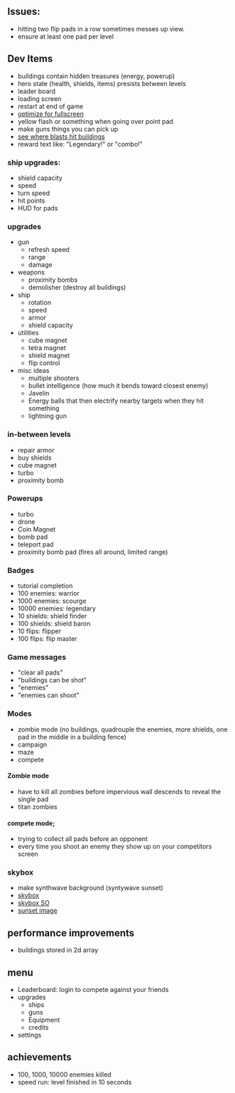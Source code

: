 ## Issues:
* hitting two flip pads in a row sometimes messes up view.
* ensure at least one pad per level

## Dev Items
* buildings contain hidden treasures (energy, powerup)
* hero state (health, shields, items) presists between levels
* leader board
* loading screen
* restart at end of game
* [optimize for fullscreen](http://www.onlywebpro.com/2015/07/19/optimizing-full-screen-mobile-web-app-for-ios/)
* yellow flash or something when going over point pad
* make guns things you can pick up
* [see where blasts hit buildings](https://stackoverflow.com/questions/11586527/converting-world-coordinates-to-screen-coordinates-in-three-js-using-projection)
* reward text like: "Legendary!" or "combo!"

### ship upgrades:
* shield capacity
* speed
* turn speed
* hit points
* HUD for pads

### upgrades
* gun
  * refresh speed
  * range
  * damage
* weapons
  * proximity bombs
  * demolisher (destroy all buildings)
* ship
  * rotation
  * speed
  * armor
  * shield capacity
* utilities
  * cube magnet
  * tetra magnet
  * shield magnet
  * flip control
* misc ideas
  * multiple shooters
  * bullet intelligence (how much it bends toward closest enemy)
  * Javelin
  * Energy balls that then electrify nearby targets when they hit something
  * lightning gun
  
### in-between levels
* repair armor
* buy shields
* cube magnet
* turbo
* proximity bomb

### Powerups
* turbo
* drone
* Coin Magnet
* bomb pad
* teleport pad
* proximity bomb pad (fires all around, limited range)

### Badges
* tutorial completion
* 100 enemies: warrior
* 1000 enemies: scourge
* 10000 enemies: legendary
* 10 shields: shield finder
* 100 shields: shield baron
* 10 flips: flipper
* 100 flips: flip master

### Game messages
* "clear all pads"
* "buildings can be shot"
* "enemies"
* "enemies can shoot"

### Modes
* zombie mode (no buildings, quadrouple the enemies, more shields, one pad in the middle in a building fence)
* campaign
* maze
* compete

#### Zombie mode
* have to kill all zombies before impervious wall descends to reveal the single pad
* titan zombies

#### compete mode;
* trying to collect all pads before an opponent
* every time you shoot an enemy they show up on your competitors screen

### skybox
* make synthwave background (syntywave sunset)
* [skybox](https://threejsfundamentals.org/threejs/lessons/threejs-backgrounds.html)
* [skybox SO](https://stackoverflow.com/questions/45443196/how-to-set-up-image-background-in-three-js)
* [sunset image](https://videohive.net/item/80s-synthwave-retro-hd/24080448)

## performance improvements
* buildings stored in 2d array

## menu
* Leaderboard: login to compete against your friends
* upgrades
  * ships
  * guns
  * Equipment
  * credits
* settings



## achievements
* 100, 1000, 10000 enemies killed
* speed run: level finished in 10 seconds



